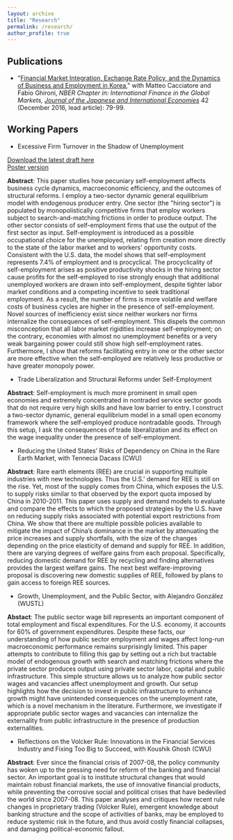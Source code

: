 ```yaml
---
layout: archive
title: "Research"
permalink: /research/
author_profile: true
---
```


## Publications

* "[Financial Market Integration, Exchange Rate Policy, and the Dynamics of Business and Employment in Korea](http://econ-ylee.github.io/files/CacciatoreGhironiLeeJJIEManuscript021516.pdf)," with Matteo Cacciatore and Fabio Ghironi, *NBER Chapter in: International Finance in the Global Markets, [Journal of the Japanese and International Economies](https://www.sciencedirect.com/science/article/pii/S0889158316300296)* 42 (December 2016, lead article): 79-99.

## Working Papers

* Excessive Firm Turnover in the Shadow of Unemployment

[Download the latest draft here](http://econ-ylee.github.io/files/ExcessiveFirmTurnoverDraft_YLee.pdf)\
[Poster version](http://econ-ylee.github.io/files/YurimLee_CWU_Poster_ASSA2021.pdf)

**Abstract**: This paper studies how pecuniary self-employment affects business cycle dynamics, macroeconomic efficiency, and the outcomes of structural reforms. I employ a two-sector dynamic general equilibrium model with endogenous producer entry. One sector (the "hiring sector") is populated by monopolistically competitive firms that employ workers subject to search-and-matching frictions in order to produce output. The other sector consists of self-employment firms that use the output of the first sector as input. Self-employment is introduced as a possible occupational choice for the unemployed, relating firm creation more directly to the state of the labor market and to workers' opportunity costs. Consistent with the U.S. data, the model shows that self-employment represents 7.4% of employment and is procyclical. The procyclicality of self-employment arises as positive productivity shocks in the hiring sector cause profits for the self-employed to rise strongly enough that additional unemployed workers are drawn into self-employment, despite tighter labor market conditions and a competing incentive to seek traditional employment. As a result, the number of firms is more volatile and welfare costs of business cycles are higher in the presence of self-employment. Novel sources of inefficiency exist since neither workers nor firms internalize the consequences of self-employment. This dispels the common misconception that all labor market rigidities increase self-employment; on the contrary, economies with almost no unemployment benefits or a very weak bargaining power could still show high self-employment rates. Furthermore, I show that reforms facilitating entry in one or the other sector are more effective when the self-employed are relatively less productive or have greater monopoly power.

* Trade Liberalization and Structural Reforms under Self-Employment

**Abstract**: Self-employment is much more prominent in small open economies and extremely concentrated in nontraded service sector goods that do not require very high skills and have low barrier to entry. I construct a two-sector dynamic, general equilibrium model in a small open economy framework where the self-employed produce nontradable goods. Through this setup, I ask the consequences of trade liberalization and its effect on the wage inequality under the presence of self-employment.

* Reducing the United States’ Risks of Dependency on China in the Rare Earth Market, with Tennecia Dacass (CWU)

**Abstract**: Rare earth elements (REE) are crucial in supporting multiple industries with new technologies. Thus the U.S.' demand for REE is still on the rise. Yet, most of the supply comes from China, which exposes the U.S. to supply risks similar to that observed by the export quota imposed by China in 2010-2011. This paper uses supply and demand models to evaluate and compare the effects to which the proposed strategies by the U.S. have on reducing supply risks associated with potential export restrictions from China. We show that there are multiple possible policies available to mitigate the impact of China’s dominance in the market by attenuating the price increases and supply shortfalls, with the size of the changes depending on the price elasticity of demand and supply for REE. In addition, there are varying degrees of welfare gains from each proposal. Specifically, reducing domestic demand for REE by recycling and finding alternatives provides the largest welfare gains. The next best welfare-improving proposal is discovering new domestic supplies of REE, followed by plans to gain access to foreign REE sources.

* Growth, Unemployment, and the Public Sector, with Alejandro González (WUSTL)

**Abstact**: The public sector wage bill represents an important component of total employment and fiscal expenditures. For the U.S. economy, it accounts for 60% of government expenditures. Despite these facts, our understanding of how public sector employment and wages affect long-run macroeconomic performance remains surprisingly limited. This paper attempts to contribute to filling this gap by setting out a rich but tractable model of endogenous growth with search and matching frictions where the private sector produces output using private sector labor, capital and public infrastructure. This simple structure allows us to analyze how public sector wages and vacancies affect unemployment and growth. Our setup highlights how the decision to invest in public infrastructure to enhance growth might have unintended consequences on the unemployment rate, which is a novel mechanism in the literature. Furthermore, we investigate if appropriate public sector wages and vacancies can internalize the externality from public infrastructure in the presence of production externalities.

* Reflections on the Volcker Rule: Innovations in the Financial Services Industry and Fixing Too Big to Succeed, with Koushik Ghosh (CWU)

**Abstract**: Ever since the financial crisis of 2007-08, the policy community has woken up to the pressing need for reform of the banking and financial sector. An important goal is to institute structural changes that would maintain robust financial markets, the use of innovative financial products, while preventing the corrosive social and political crises that have bedeviled the world since 2007-08. This paper analyses and critiques how recent rule changes in proprietary trading (Volcker Rule), emergent knowledge about banking structure and the scope of activities of banks, may be employed to reduce systemic risk in the future, and thus avoid costly financial collapses, and damaging political-economic fallout.
